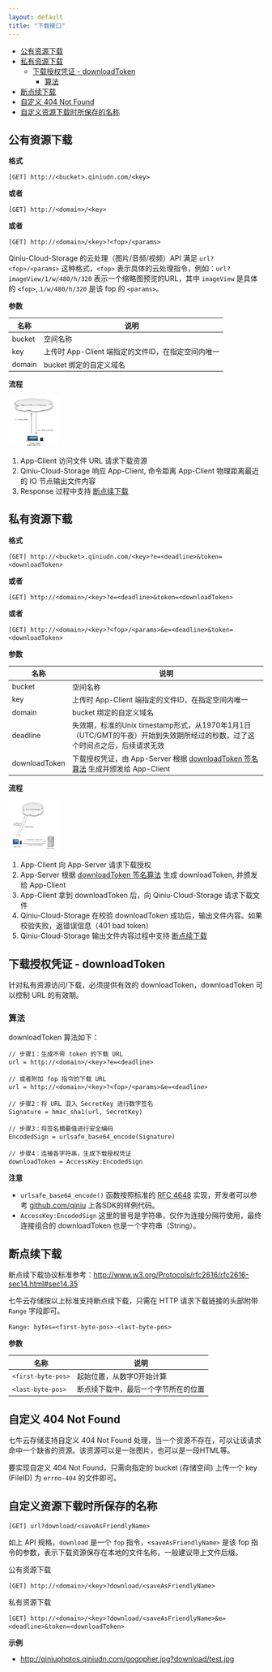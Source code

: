 ```yaml
---
layout: default
title: "下载接口"
---
```


- [公有资源下载](#public-download)
- [私有资源下载](#private-download)
    - [下载授权凭证 - downloadToken](#download-token)
        - [算法](#download-token-algorithm)
- [断点续下载](#download-by-range)
- [自定义 404 Not Found](#define-404-not-found)
- [自定义资源下载时所保存的名称](#define-download-friendly-name)

<a name="public-download"></a>


## 公有资源下载

**格式**

    [GET] http://<bucket>.qiniudn.com/<key>

**或者**

    [GET] http://<domain>/<key>

**或者**

    [GET] http://<domain>/<key>?<fop>/<params>

Qiniu-Cloud-Storage 的云处理（图片/音频/视频）API 满足 `url?<fop>/<params>` 这种格式，`<fop>` 表示具体的云处理指令，例如：`url?imageView/1/w/480/h/320` 表示一个缩略图预览的URL，其中 `imageView` 是具体的 `<fop>`, `1/w/480/h/320` 是该 fop 的 `<params>`。


**参数**

名称   | 说明
-------|---------------------------------------------------
bucket | 空间名称
key    | 上传时 App-Client 端指定的文件ID，在指定空间内唯一
domain | bucket 绑定的自定义域名

**流程**

<img src="api/img/pub_download.png" alt="公有资源下载" width="100" height="100"/>

1. App-Client 访问文件 URL 请求下载资源
2. Qiniu-Cloud-Storage 响应 App-Client, 命令距离 App-Client 物理距离最近的 IO 节点输出文件内容
3. Response 过程中支持 [断点续下载](#download-by-range)


<a name="private-download"></a>

## 私有资源下载


**格式**

    [GET] http://<bucket>.qiniudn.com/<key>?e=<deadline>&token=<downloadToken>

**或者**

    [GET] http://<domain>/<key>?e=<deadline>&token=<downloadToken>

**或者**

    [GET] http://<domain>/<key>?<fop>/<params>&e=<deadline>&token=<downloadToken>


**参数**

名称          | 说明
--------------|-------------------------------------------------------------------------------------------------------------
bucket        | 空间名称
key           | 上传时 App-Client 端指定的文件ID，在指定空间内唯一
domain        | bucket 绑定的自定义域名
deadline      | 失效期，标准的Unix timestamp形式，从1970年1月1日（UTC/GMT的午夜）开始到失效期所经过的秒数，过了这个时间点之后，后续请求无效
downloadToken | 下载授权凭证，由 App-Server 根据 [downloadToken 签名算法](#download-token-algorithm) 生成并颁发给 App-Client

**流程**

<img src="api/img/src_download.png" alt="私有资源下载" width="100" height="100"/>

1. App-Client 向 App-Server 请求下载授权
2. App-Server 根据 [downloadToken 签名算法](#download-token-algorithm) 生成 downloadToken, 并颁发给 App-Client
3. App-Client 拿到 downloadToken 后，向 Qiniu-Cloud-Storage 请求下载文件
4. Qiniu-Cloud-Storage 在校验 downloadToken 成功后，输出文件内容。如果校验失败，返错误信息（401 bad token）
5. Qiniu-Cloud-Storage 输出文件内容过程中支持 [断点续下载](#download-by-range)


<a name="download-token"></a>

## 下载授权凭证 - downloadToken

针对私有资源访问/下载，必须提供有效的 downloadToken，downloadToken 可以控制
URL 的有效期。

<a name="download-token-algorithm"></a>

### 算法

downloadToken 算法如下：

    // 步骤1：生成不带 token 的下载 URL
    url = http://<domain>/<key>?e=<deadline>

    // 或者附加 fop 指令的下载 URL
    url = http://<domain>/<key>?<fop>/<params>&e=<deadline>

    // 步骤2：将 URL 混入 SecretKey 进行数字签名
    Signature = hmac_sha1(url, SecretKey)

    // 步骤3：将签名摘要值进行安全编码
    EncodedSign = urlsafe_base64_encode(Signature)

    // 步骤4：连接各字符串，生成下载授权凭证
    downloadToken = AccessKey:EncodedSign

**注意**

- `urlsafe_base64_encode()` 函数按照标准的 [RFC 4648](http://www.ietf.org/rfc/rfc4648.txt) 实现，开发者可以参考 [github.com/qiniu](https://github.com/qiniu) 上各SDK的样例代码。
- `AccessKey:EncodedSign` 这里的冒号是字符串，仅作为连接分隔符使用，最终连接组合的 downloadToken 也是一个字符串（String）。


<a name="download-by-range"></a>

## 断点续下载

断点续下载协议标准参考：<http://www.w3.org/Protocols/rfc2616/rfc2616-sec14.html#sec14.35>

七牛云存储按以上标准支持断点续下载，只需在 HTTP 请求下载链接的头部附带 `Range` 字段即可。

    Range: bytes=<first-byte-pos>-<last-byte-pos>

**参数**

名称               | 说明
-------------------|-------------------------------------
`<first-byte-pos>` | 起始位置，从数字0开始计算
`<last-byte-pos>`  | 断点续下载中，最后一个字节所在的位置


<a name="define-404-not-found"></a>

## 自定义 404 Not Found

七牛云存储支持自定义 404 Not Found 处理，当一个资源不存在，可以让该请求命中一个缺省的资源。该资源可以是一张图片，也可以是一段HTML等。

要实现自定义 404 Not Found，只需向指定的 bucket (存储空间) 上传一个 key (FileID) 为 `errno-404` 的文件即可。


<a name="define-download-friendly-name"></a>

## 自定义资源下载时所保存的名称

    [GET] url?download/<saveAsFriendlyName>

如上 API 规格，`download` 是一个 `fop` 指令，`<saveAsFriendlyName>` 是该 fop 指令的参数，表示下载资源保存在本地的文件名称，一般建议带上文件后缀。

公有资源下载

    [GET] http://<domain>/<key>?download/<saveAsFriendlyName>

私有资源下载

    [GET] http://<domain>/<key>?download/<saveAsFriendlyName>&e=<deadline>&token=<downloadToken>

**示例**

- <http://qiniuphotos.qiniudn.com/gogopher.jpg?download/test.jpg>

